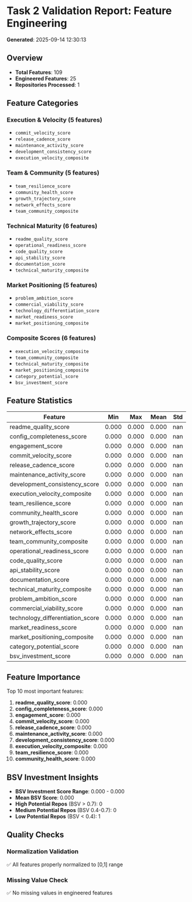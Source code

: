 # Task 2 Validation Report: Feature Engineering

**Generated**: 2025-09-14 12:30:13

## Overview

- **Total Features**: 109
- **Engineered Features**: 25
- **Repositories Processed**: 1

## Feature Categories

### Execution & Velocity (5 features)
- `commit_velocity_score`
- `release_cadence_score`
- `maintenance_activity_score`
- `development_consistency_score`
- `execution_velocity_composite`

### Team & Community (5 features)
- `team_resilience_score`
- `community_health_score`
- `growth_trajectory_score`
- `network_effects_score`
- `team_community_composite`

### Technical Maturity (6 features)
- `readme_quality_score`
- `operational_readiness_score`
- `code_quality_score`
- `api_stability_score`
- `documentation_score`
- `technical_maturity_composite`

### Market Positioning (5 features)
- `problem_ambition_score`
- `commercial_viability_score`
- `technology_differentiation_score`
- `market_readiness_score`
- `market_positioning_composite`

### Composite Scores (6 features)
- `execution_velocity_composite`
- `team_community_composite`
- `technical_maturity_composite`
- `market_positioning_composite`
- `category_potential_score`
- `bsv_investment_score`

## Feature Statistics

| Feature | Min | Max | Mean | Std |
|---------|-----|-----|------|-----|
| readme_quality_score | 0.000 | 0.000 | 0.000 | nan |
| config_completeness_score | 0.000 | 0.000 | 0.000 | nan |
| engagement_score | 0.000 | 0.000 | 0.000 | nan |
| commit_velocity_score | 0.000 | 0.000 | 0.000 | nan |
| release_cadence_score | 0.000 | 0.000 | 0.000 | nan |
| maintenance_activity_score | 0.000 | 0.000 | 0.000 | nan |
| development_consistency_score | 0.000 | 0.000 | 0.000 | nan |
| execution_velocity_composite | 0.000 | 0.000 | 0.000 | nan |
| team_resilience_score | 0.000 | 0.000 | 0.000 | nan |
| community_health_score | 0.000 | 0.000 | 0.000 | nan |
| growth_trajectory_score | 0.000 | 0.000 | 0.000 | nan |
| network_effects_score | 0.000 | 0.000 | 0.000 | nan |
| team_community_composite | 0.000 | 0.000 | 0.000 | nan |
| operational_readiness_score | 0.000 | 0.000 | 0.000 | nan |
| code_quality_score | 0.000 | 0.000 | 0.000 | nan |
| api_stability_score | 0.000 | 0.000 | 0.000 | nan |
| documentation_score | 0.000 | 0.000 | 0.000 | nan |
| technical_maturity_composite | 0.000 | 0.000 | 0.000 | nan |
| problem_ambition_score | 0.000 | 0.000 | 0.000 | nan |
| commercial_viability_score | 0.000 | 0.000 | 0.000 | nan |
| technology_differentiation_score | 0.000 | 0.000 | 0.000 | nan |
| market_readiness_score | 0.000 | 0.000 | 0.000 | nan |
| market_positioning_composite | 0.000 | 0.000 | 0.000 | nan |
| category_potential_score | 0.000 | 0.000 | 0.000 | nan |
| bsv_investment_score | 0.000 | 0.000 | 0.000 | nan |

## Feature Importance

Top 10 most important features:

1. **readme_quality_score**: 0.000
2. **config_completeness_score**: 0.000
3. **engagement_score**: 0.000
4. **commit_velocity_score**: 0.000
5. **release_cadence_score**: 0.000
6. **maintenance_activity_score**: 0.000
7. **development_consistency_score**: 0.000
8. **execution_velocity_composite**: 0.000
9. **team_resilience_score**: 0.000
10. **community_health_score**: 0.000

## BSV Investment Insights

- **BSV Investment Score Range**: 0.000 - 0.000
- **Mean BSV Score**: 0.000
- **High Potential Repos** (BSV > 0.7): 0
- **Medium Potential Repos** (BSV 0.4-0.7): 0
- **Low Potential Repos** (BSV < 0.4): 1

## Quality Checks

### Normalization Validation
✅ All features properly normalized to [0,1] range

### Missing Value Check
✅ No missing values in engineered features
